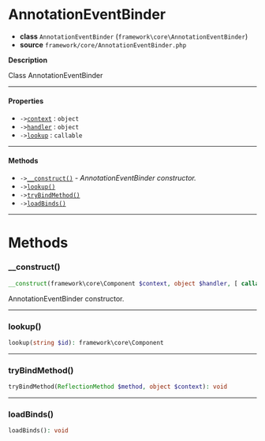 # AnnotationEventBinder

- **class** `AnnotationEventBinder` (`framework\core\AnnotationEventBinder`)
- **source** `framework/core/AnnotationEventBinder.php`

**Description**

Class AnnotationEventBinder

---

#### Properties

- `->`[`context`](#prop-context) : `object`
- `->`[`handler`](#prop-handler) : `object`
- `->`[`lookup`](#prop-lookup) : `callable`

---

#### Methods

- `->`[`__construct()`](#method-__construct) - _AnnotationEventBinder constructor._
- `->`[`lookup()`](#method-lookup)
- `->`[`tryBindMethod()`](#method-trybindmethod)
- `->`[`loadBinds()`](#method-loadbinds)

---
# Methods

<a name="method-__construct"></a>

### __construct()
```php
__construct(framework\core\Component $context, object $handler, [ callable|null $lookup): void
```
AnnotationEventBinder constructor.

---

<a name="method-lookup"></a>

### lookup()
```php
lookup(string $id): framework\core\Component
```

---

<a name="method-trybindmethod"></a>

### tryBindMethod()
```php
tryBindMethod(ReflectionMethod $method, object $context): void
```

---

<a name="method-loadbinds"></a>

### loadBinds()
```php
loadBinds(): void
```
